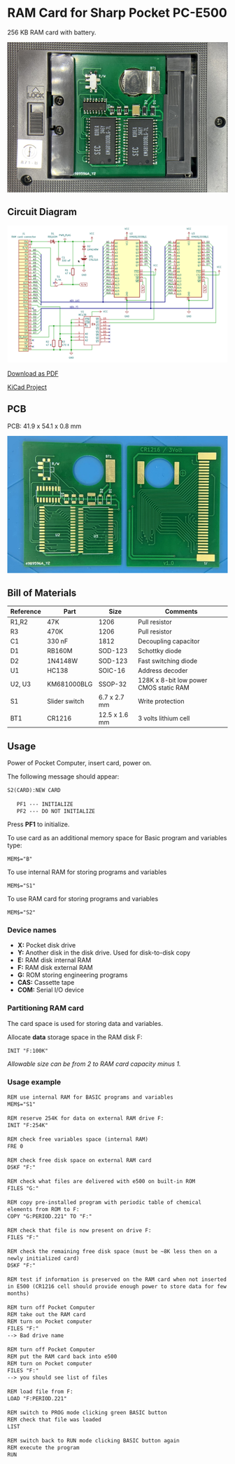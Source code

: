 # RAM Card for Sharp Pocket PC-E500

256 KB RAM card with battery.

![Overview](./_img/card.jpg?raw=true)

## Circuit Diagram

![Circuit diagram](./_img/circuit-diagram.png?raw=true)

[Download as PDF](./ram-card-256k/ram-card-256k.pdf)

[KiCad Project](./ram-card-256k/)

## PCB

PCB: 41.9 x 54.1 x 0.8 mm

![Address lines](./_img/pcb.jpg?raw=true)

## Bill of Materials

| Reference | Part | Size | Comments |
| --------- | ---- | ---- | -------- |
| R1,R2 | 47K | 1206 | Pull resistor |
| R3 | 470K | 1206 | Pull resistor |
| C1 | 330 nF | 1812 | Decoupling capacitor |
| D1 | RB160M | SOD-123 | Schottky diode |
| D2 | 1N4148W | SOD-123 | Fast switching diode |
| U1 | HC138 | SOIC-16 | Address decoder |
| U2, U3 | KM681000BLG | SSOP-32 | 128K x 8-bit low power CMOS static RAM |
| S1 | Slider switch | 6.7 x 2.7 mm | Write protection |
| BT1 | CR1216 | 12.5 x 1.6 mm | 3 volts lithium cell |

## Usage

Power of Pocket Computer, insert card, power on.

The following message should appear:
```
S2(CARD):NEW CARD

   PF1 --- INITIALIZE
   PF2 --- DO NOT INITIALIZE
```

Press **PF1** to initialize.

To use card as an additional memory space for Basic program and variables type:

```
MEM$="B"
```

To use internal RAM for storing programs and variables

```
MEM$="S1"
```

To use RAM card for storing programs and variables

```
MEM$="S2"
```

### Device names

- **X:** Pocket disk drive
- **Y:** Another disk in the disk drive. Used for disk-to-disk copy
- **E:** RAM disk internal RAM
- **F:** RAM disk external RAM
- **G:** ROM storing engineering programs
- **CAS:** Cassette tape
- **COM:** Serial I/O device


### Partitioning RAM card

The card space is used for storing data and variables.

Allocate **data** storage space in the RAM disk F: 

```
INIT "F:100K"
```

*Allowable size can be from 2 to RAM card capacity minus 1.*


### Usage example

```BASIC
REM use internal RAM for BASIC programs and variables
MEM$="S1"

REM reserve 254K for data on external RAM drive F:
INIT "F:254K"     

REM check free variables space (internal RAM)
FRE 0

REM check free disk space on external RAM card
DSKF "F:"

REM check what files are delivered with e500 on built-in ROM
FILES "G:"

REM copy pre-installed program with periodic table of chemical elements from ROM to F:
COPY "G:PERIOD.221" TO "F:"

REM check that file is now present on drive F:
FILES "F:"

REM check the remaining free disk space (must be ~8K less then on a newly initialized card)
DSKF "F:"

REM test if information is preserved on the RAM card when not inserted in E500 (CR1216 cell should provide enough power to store data for few months)

REM turn off Pocket Computer
REM take out the RAM card
REM turn on Pocket computer
FILES "F:"
--> Bad drive name

REM turn off Pocket Computer
REM put the RAM card back into e500
REM turn on Pocket computer
FILES "F:"
--> you should see list of files

REM load file from F:
LOAD "F:PERIOD.221"

REM switch to PROG mode clicking green BASIC button
REM check that file was loaded
LIST

REM switch back to RUN mode clicking BASIC button again
REM execute the program
RUN
```
